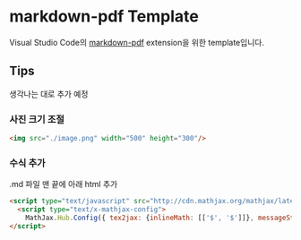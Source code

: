 # markdown-pdf Template

Visual Studio Code의 [markdown-pdf](https://marketplace.visualstudio.com/items?itemName=yzane.markdown-pdf)
extension을 위한 template입니다.

## Tips

생각나는 대로 추가 예정

### 사진 크기 조절

```html
<img src="./image.png" width="500" height="300"/>
```

### 수식 추가

.md 파일 맨 끝에 아래 html 추가

```html
<script type="text/javascript" src="http://cdn.mathjax.org/mathjax/latest/MathJax.js?config=TeX-AMS-MML_HTMLorMML"></script>
  <script type="text/x-mathjax-config">
    MathJax.Hub.Config({ tex2jax: {inlineMath: [['$', '$']]}, messageStyle: "none" });
</script>
```
